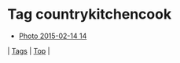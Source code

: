 <!--
title: Tag countrykitchencook
date: 2020-06-28T15:26:58.476Z
tags:
-->
# Tag countrykitchencook

 * [Photo 2015-02-14 14](110984358674.md)

| [Tags](tags.md) | [Top](index.md) |
